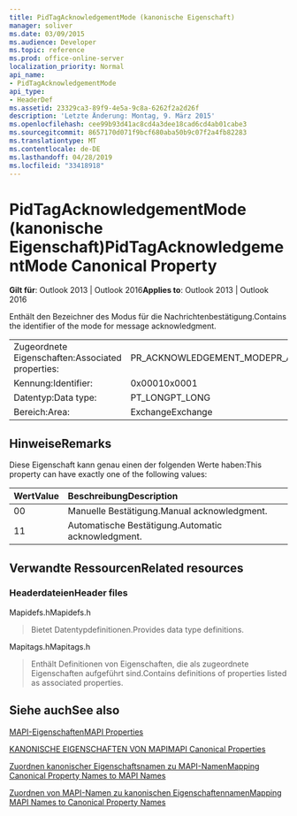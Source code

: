 ```yaml
---
title: PidTagAcknowledgementMode (kanonische Eigenschaft)
manager: soliver
ms.date: 03/09/2015
ms.audience: Developer
ms.topic: reference
ms.prod: office-online-server
localization_priority: Normal
api_name:
- PidTagAcknowledgementMode
api_type:
- HeaderDef
ms.assetid: 23329ca3-89f9-4e5a-9c8a-6262f2a2d26f
description: 'Letzte Änderung: Montag, 9. März 2015'
ms.openlocfilehash: cee99b93d41ac8cd4a3dee18cad6cd4ab01cabe3
ms.sourcegitcommit: 8657170d071f9bcf680aba50b9c07f2a4fb82283
ms.translationtype: MT
ms.contentlocale: de-DE
ms.lasthandoff: 04/28/2019
ms.locfileid: "33418918"
---
```

# <a name="pidtagacknowledgementmode-canonical-property"></a><span data-ttu-id="fdd19-103">PidTagAcknowledgementMode (kanonische Eigenschaft)</span><span class="sxs-lookup"><span data-stu-id="fdd19-103">PidTagAcknowledgementMode Canonical Property</span></span>

  
  
<span data-ttu-id="fdd19-104">**Gilt für**: Outlook 2013 | Outlook 2016</span><span class="sxs-lookup"><span data-stu-id="fdd19-104">**Applies to**: Outlook 2013 | Outlook 2016</span></span> 
  
<span data-ttu-id="fdd19-105">Enthält den Bezeichner des Modus für die Nachrichtenbestätigung.</span><span class="sxs-lookup"><span data-stu-id="fdd19-105">Contains the identifier of the mode for message acknowledgment.</span></span>
  
|||
|:-----|:-----|
|<span data-ttu-id="fdd19-106">Zugeordnete Eigenschaften:</span><span class="sxs-lookup"><span data-stu-id="fdd19-106">Associated properties:</span></span>  <br/> |<span data-ttu-id="fdd19-107">PR_ACKNOWLEDGEMENT_MODE</span><span class="sxs-lookup"><span data-stu-id="fdd19-107">PR_ACKNOWLEDGEMENT_MODE</span></span>  <br/> |
|<span data-ttu-id="fdd19-108">Kennung:</span><span class="sxs-lookup"><span data-stu-id="fdd19-108">Identifier:</span></span>  <br/> |<span data-ttu-id="fdd19-109">0x0001</span><span class="sxs-lookup"><span data-stu-id="fdd19-109">0x0001</span></span>  <br/> |
|<span data-ttu-id="fdd19-110">Datentyp:</span><span class="sxs-lookup"><span data-stu-id="fdd19-110">Data type:</span></span>  <br/> |<span data-ttu-id="fdd19-111">PT_LONG</span><span class="sxs-lookup"><span data-stu-id="fdd19-111">PT_LONG</span></span>  <br/> |
|<span data-ttu-id="fdd19-112">Bereich:</span><span class="sxs-lookup"><span data-stu-id="fdd19-112">Area:</span></span>  <br/> |<span data-ttu-id="fdd19-113">Exchange</span><span class="sxs-lookup"><span data-stu-id="fdd19-113">Exchange</span></span>  <br/> |
   
## <a name="remarks"></a><span data-ttu-id="fdd19-114">Hinweise</span><span class="sxs-lookup"><span data-stu-id="fdd19-114">Remarks</span></span>

<span data-ttu-id="fdd19-115">Diese Eigenschaft kann genau einen der folgenden Werte haben:</span><span class="sxs-lookup"><span data-stu-id="fdd19-115">This property can have exactly one of the following values:</span></span>
  
|<span data-ttu-id="fdd19-116">**Wert**</span><span class="sxs-lookup"><span data-stu-id="fdd19-116">**Value**</span></span>|<span data-ttu-id="fdd19-117">**Beschreibung**</span><span class="sxs-lookup"><span data-stu-id="fdd19-117">**Description**</span></span>|
|:-----|:-----|
|<span data-ttu-id="fdd19-118">0</span><span class="sxs-lookup"><span data-stu-id="fdd19-118">0</span></span>  <br/> |<span data-ttu-id="fdd19-119">Manuelle Bestätigung.</span><span class="sxs-lookup"><span data-stu-id="fdd19-119">Manual acknowledgment.</span></span>  <br/> |
|<span data-ttu-id="fdd19-120">1</span><span class="sxs-lookup"><span data-stu-id="fdd19-120">1</span></span>  <br/> |<span data-ttu-id="fdd19-121">Automatische Bestätigung.</span><span class="sxs-lookup"><span data-stu-id="fdd19-121">Automatic acknowledgment.</span></span>  <br/> |
   
## <a name="related-resources"></a><span data-ttu-id="fdd19-122">Verwandte Ressourcen</span><span class="sxs-lookup"><span data-stu-id="fdd19-122">Related resources</span></span>

### <a name="header-files"></a><span data-ttu-id="fdd19-123">Headerdateien</span><span class="sxs-lookup"><span data-stu-id="fdd19-123">Header files</span></span>

<span data-ttu-id="fdd19-124">Mapidefs.h</span><span class="sxs-lookup"><span data-stu-id="fdd19-124">Mapidefs.h</span></span>
  
> <span data-ttu-id="fdd19-125">Bietet Datentypdefinitionen.</span><span class="sxs-lookup"><span data-stu-id="fdd19-125">Provides data type definitions.</span></span>
    
<span data-ttu-id="fdd19-126">Mapitags.h</span><span class="sxs-lookup"><span data-stu-id="fdd19-126">Mapitags.h</span></span>
  
> <span data-ttu-id="fdd19-127">Enthält Definitionen von Eigenschaften, die als zugeordnete Eigenschaften aufgeführt sind.</span><span class="sxs-lookup"><span data-stu-id="fdd19-127">Contains definitions of properties listed as associated properties.</span></span>
    
## <a name="see-also"></a><span data-ttu-id="fdd19-128">Siehe auch</span><span class="sxs-lookup"><span data-stu-id="fdd19-128">See also</span></span>



[<span data-ttu-id="fdd19-129">MAPI-Eigenschaften</span><span class="sxs-lookup"><span data-stu-id="fdd19-129">MAPI Properties</span></span>](mapi-properties.md)
  
[<span data-ttu-id="fdd19-130">KANONISCHE EIGENSCHAFTEN VON MAPI</span><span class="sxs-lookup"><span data-stu-id="fdd19-130">MAPI Canonical Properties</span></span>](mapi-canonical-properties.md)
  
[<span data-ttu-id="fdd19-131">Zuordnen kanonischer Eigenschaftsnamen zu MAPI-Namen</span><span class="sxs-lookup"><span data-stu-id="fdd19-131">Mapping Canonical Property Names to MAPI Names</span></span>](mapping-canonical-property-names-to-mapi-names.md)
  
[<span data-ttu-id="fdd19-132">Zuordnen von MAPI-Namen zu kanonischen Eigenschaftennamen</span><span class="sxs-lookup"><span data-stu-id="fdd19-132">Mapping MAPI Names to Canonical Property Names</span></span>](mapping-mapi-names-to-canonical-property-names.md)


